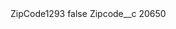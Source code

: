 <?xml version="1.0" encoding="UTF-8"?>
<CustomMetadata xmlns="http://soap.sforce.com/2006/04/metadata" xmlns:xsi="http://www.w3.org/2001/XMLSchema-instance" xmlns:xsd="http://www.w3.org/2001/XMLSchema">
    <label>ZipCode1293</label>
    <protected>false</protected>
    <values>
        <field>Zipcode__c</field>
        <value xsi:type="xsd:string">20650</value>
    </values>
</CustomMetadata>
